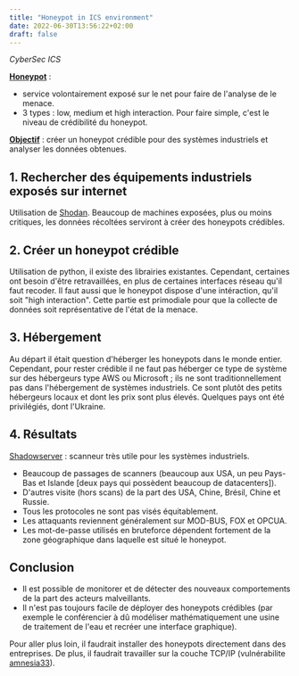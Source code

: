 ```yaml
---
title: "Honeypot in ICS environment"
date: 2022-06-30T13:56:22+02:00
draft: false
---
```

*CyberSec ICS*

<u>**Honeypot</u>** :
- service volontairement exposé sur le net pour faire de l'analyse de le menace.
- 3 types : low, medium et high interaction. Pour faire simple, c'est le niveau de crédibilité du honeypot.

<u>**Objectif</u>** : créer un honeypot crédible pour des systèmes industriels et analyser les données obtenues.

## 1. Rechercher des équipements industriels exposés sur internet

Utilisation de [Shodan](https://www.shodan.io/). Beaucoup de machines exposées, plus ou moins critiques, les données récoltées serviront à créer des honeypots crédibles.

## 2. Créer un honeypot crédible

Utilisation de python, il existe des librairies existantes. Cependant, certaines ont besoin d'être retravaillées, en plus de certaines interfaces réseau qu'il faut recoder. Il faut aussi que le honeypot dispose d'une intéraction, qu'il soit "high interaction". Cette partie est primodiale pour que la collecte de données soit représentative de l'état de la menace.

## 3. Hébergement

Au départ il était question d'héberger les honeypots dans le monde entier. Cependant, pour rester crédible il ne faut pas héberger ce type de système sur des hébergeurs type AWS ou Microsoft ; ils ne sont traditionnellement pas dans l'hébergement de systèmes industriels. Ce sont plutôt des petits hébergeurs locaux et dont les prix sont plus élevés. Quelques pays ont été privilégiés, dont l'Ukraine.

## 4. Résultats

[Shadowserver](https://www.shadowserver.org/) : scanneur très utile pour les systèmes industriels.

- Beaucoup de passages de scanners (beaucoup aux USA, un peu Pays-Bas et Islande [deux pays qui possèdent beaucoup de datacenters]).
- D'autres visite (hors scans) de la part des USA, Chine, Brésil, Chine et Russie.
- Tous les protocoles ne sont pas visés équitablement.
- Les attaquants reviennent généralement sur MOD-BUS, FOX et OPCUA.
- Les mot-de-passe utilisés en bruteforce dépendent fortement de la zone géographique dans laquelle est situé le honeypot.

## Conclusion

- Il est possible de monitorer et de détecter des nouveaux comportements de la part des acteurs malveillants.
- Il n'est pas toujours facile de déployer des honeypots crédibles (par exemple le conférencier à dû modéliser mathématiquement une usine de traitement de l'eau et recréer une interface graphique).

Pour aller plus loin, il faudrait installer des honeypots directement dans des entreprises. De plus, il faudrait travailler sur la couche TCP/IP (vulnérabilite [amnesia33](https://www.forescout.com/research-labs/amnesia33/)).
